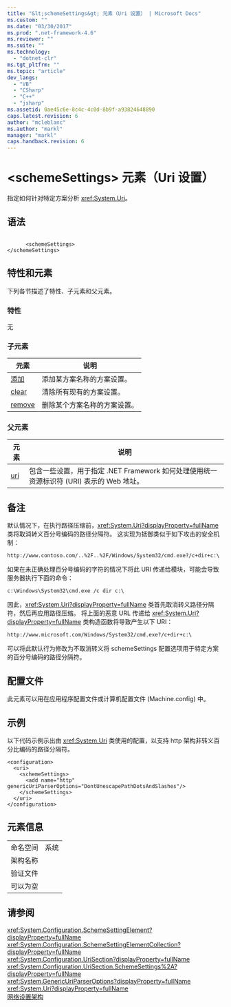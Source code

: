 ```yaml
---
title: "&lt;schemeSettings&gt; 元素（Uri 设置） | Microsoft Docs"
ms.custom: ""
ms.date: "03/30/2017"
ms.prod: ".net-framework-4.6"
ms.reviewer: ""
ms.suite: ""
ms.technology: 
  - "dotnet-clr"
ms.tgt_pltfrm: ""
ms.topic: "article"
dev_langs: 
  - "VB"
  - "CSharp"
  - "C++"
  - "jsharp"
ms.assetid: 0ae45c6e-8c4c-4c0d-8b9f-a93824648890
caps.latest.revision: 6
author: "mcleblanc"
ms.author: "markl"
manager: "markl"
caps.handback.revision: 6
---
```

# &lt;schemeSettings&gt; 元素（Uri 设置）
指定如何针对特定方案分析 <xref:System.Uri>。  
  
## 语法  
  
```  
  
      <schemeSettings>   
</schemeSettings>  
```  
  
## 特性和元素  
 下列各节描述了特性、子元素和父元素。  
  
### 特性  
 无  
  
### 子元素  
  
|**元素**|**说明**|  
|------------|------------|  
|[添加](../../../../../docs/framework/configure-apps/file-schema/network/add-element-for-schemesettings-uri-settings.md)|添加某方案名称的方案设置。|  
|[clear](../../../../../docs/framework/configure-apps/file-schema/network/clear-element-for-schemesettings-uri-settings.md)|清除所有现有的方案设置。|  
|[remove](../../../../../docs/framework/configure-apps/file-schema/network/remove-element-for-schemesettings-uri-settings.md)|删除某个方案名称的方案设置。|  
  
### 父元素  
  
|**元素**|**说明**|  
|------------|------------|  
|[uri](../../../../../docs/framework/configure-apps/file-schema/network/uri-element-uri-settings.md)|包含一些设置，用于指定 .NET Framework 如何处理使用统一资源标识符 \(URI\) 表示的 Web 地址。|  
  
## 备注  
 默认情况下，在执行路径压缩前，<xref:System.Uri?displayProperty=fullName> 类将取消转义百分号编码的路径分隔符。  这实现为抵御类似于如下攻击的安全机制：  
  
 `http://www.contoso.com/..%2F..%2F/Windows/System32/cmd.exe?/c+dir+c:\`  
  
 如果在未正确处理百分号编码的字符的情况下将此 URI 传递给模块，可能会导致服务器执行下面的命令：  
  
 `c:\Windows\System32\cmd.exe /c dir c:\`  
  
 因此，<xref:System.Uri?displayProperty=fullName> 类首先取消转义路径分隔符，然后再应用路径压缩。  将上面的恶意 URL 传递给 <xref:System.Uri?displayProperty=fullName> 类构造函数将导致产生以下 URI：  
  
 `http://www.microsoft.com/Windows/System32/cmd.exe?/c+dir+c:\`  
  
 可以将此默认行为修改为不取消转义将 schemeSettings 配置选项用于特定方案的百分号编码的路径分隔符。  
  
## 配置文件  
 此元素可以用在应用程序配置文件或计算机配置文件 \(Machine.config\) 中。  
  
## 示例  
 以下代码示例示出由 <xref:System.Uri> 类使用的配置，以支持 http 架构非转义百分比编码的路径分隔符。  
  
```  
<configuration>  
  <uri>  
    <schemeSettings>  
      <add name="http" genericUriParserOptions="DontUnescapePathDotsAndSlashes"/>  
    </schemeSettings>  
  </uri>  
</configuration>  
```  
  
## 元素信息  
  
|||  
|-|-|  
|命名空间|系统|  
|架构名称||  
|验证文件||  
|可以为空||  
  
## 请参阅  
 <xref:System.Configuration.SchemeSettingElement?displayProperty=fullName>   
 <xref:System.Configuration.SchemeSettingElementCollection?displayProperty=fullName>   
 <xref:System.Configuration.UriSection?displayProperty=fullName>   
 <xref:System.Configuration.UriSection.SchemeSettings%2A?displayProperty=fullName>   
 <xref:System.GenericUriParserOptions?displayProperty=fullName>   
 <xref:System.Uri?displayProperty=fullName>   
 [网络设置架构](../../../../../docs/framework/configure-apps/file-schema/network/index.md)